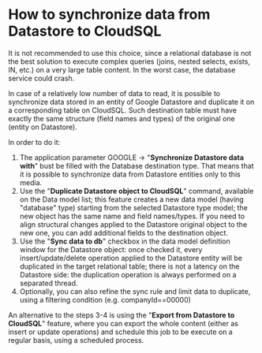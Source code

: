 # How to synchronize data from Datastore to CloudSQL

It is not recommended to use this choice, since a relational database is not the best solution to execute complex queries (joins, nested selects, exists, IN, etc.) on a very large table content. In the worst case, the database service could crash.

In case of a relatively low number of data to read, it is possible to synchronize data stored in an entity of Google Datastore and duplicate it on a corresponding table on CloudSQL. Such destination table must have exactly the same structure (field names and types) of the original one (entity on Datastore).

In order to do it:

1. The application parameter GOOGLE -> "**Synchronize Datastore data with**" bust be filled with the Database destination type. That means that it is possible to synchronize data from Datastore entities only to this media.
2. Use the "**Duplicate Datastore object to CloudSQL**" command, available on the Data model list; this feature creates a new data model (having "database" type) starting from the selected Datastore type model; the new object has the same name and field names/types. If you need to align structural changes applied to the Datastore original object to the new one, you can add additional fields to the destination object.
3. Use the "**Sync data to db**" checkbox in the data model definition window for the Datastore object: once checked it, every insert/update/delete operation applied to the Datastore entity will be duplicated in the target relational table; there is not a latency on the Datastore side: the duplication operation is always performed on a separated thread.
4. Optionally, you can also refine the sync rule and limit data to duplicate, using a filtering condition (e.g. companyId==00000)

An alternative to the steps 3-4 is using the "**Export from Datastore to CloudSQL**" feature, where you can export the whole content (either as insert or update operations) and schedule this job to be execute on a regular basis, using a scheduled process.
